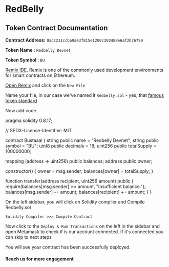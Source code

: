 # RedBelly </br>

## **Token Contract Documentation** </br>

**Contract Address:** `0xc2211ccba9a63f815e1200c302488e6af2b76750` </br>

**Token Name :** `Redbelly Devnet`  </br>

**Token Symbol :**  `BU` </br>

 [Remix IDE](https://remix.ethereum.org/). Remix is one of the commonly used development environments for smart contracts on Ethereum.

[Open Remix](https://remix.ethereum.org/) and click on the `New File`

Name your file, in our case we've named it `Redbelly.sol` - yes, that [famous token standard](https://eips.ethereum.org/EIPS/eip-20)


Now add code. 

pragma solidity 0.8.17;

 // SPDX-License-Identifier: MIT

 contract Bustaaal { string public name = "Redbelly Devnet"; string public symbol = "BU"; uint8 public decimals = 18; uint256 public totalSupply = 100000000;

 mapping (address => uint256) public balances; address public owner;

 constructor() { owner = msg.sender; balances[owner] = totalSupply; }

 function transfer(address recipient, uint256 amount) public { require(balances[msg.sender] >= amount, "Insufficient balance."); balances[msg.sender] -= amount; balances[recipient] += amount; } }


On the left sidebar, you will click on Solidity compiler and Compile Redbelly.sol

```text
Solidity Compiler >>> Compile Contract
```

Now click to the `Deploy & Run Transactions` on the left in the sidebar and open Metamask to check if is our account connected. If it's connected you can skip to next steps


You will see your contract has been successfully deployed.

#### Reach us for more engagement <a id="reach-us-for-more-engagement"></a>
